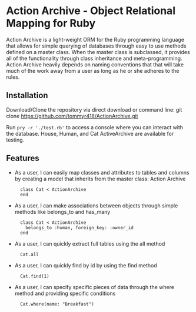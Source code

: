# Action Archive - Object Relational Mapping for Ruby

Action Archive is a light-weight ORM for the Ruby programming language that allows for simple querying of databases through easy to use methods defined on a master class. When the master class is subclassed, it provides all of the functionality through class inheritance and meta-programming. Action Archive heavily depends on naming conventions that that will take much of the work away from a user as long as he or she adheres to the rules.

## Installation

Download/Clone the repository via direct download or command line:
        git clone https://github.com/tommyr418/ActionArchive.git

Run `pry -r './test.rb'` to access a console where you can interact with the database. House, Human, and Cat ActiveArchive are available for testing.

## Features

+ As a user, I can easily map classes and attributes to tables and columns by creating a model that inherits from the master class: Action Archive

        class Cat < ActionArchive
        end


+ As a user, I can make associations between objects through simple methods like belongs_to and has_many

        class Cat < ActionArchive
          belongs_to :human, foreign_key: :owner_id
        end

+ As a user, I can quickly extract full tables using the all method

        Cat.all

+ As a user, I can quickly find by id by using the find method

        Cat.find(1)

+ As a user, I can specify specific pieces of data through the where method and providing specific conditions

        Cat.where(name: "Breakfast")
